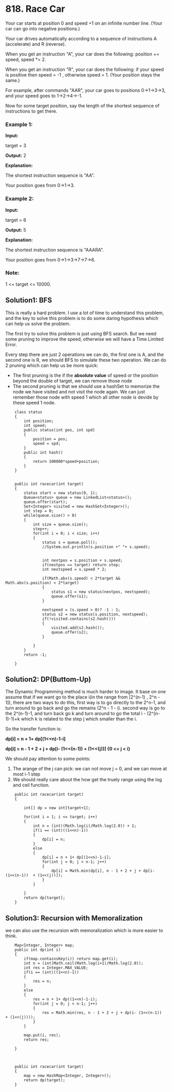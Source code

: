# 818. Race Car

Your car starts at position 0 and speed +1 on an infinite number line.  (Your car can go into negative positions.)

Your car drives automatically according to a sequence of instructions A (accelerate) and R (reverse).

When you get an instruction "A", your car does the following: position += speed, speed *= 2.

When you get an instruction "R", your car does the following: if your speed is positive then speed = -1 , otherwise speed = 1.  (Your position stays the same.)

For example, after commands "AAR", your car goes to positions 0->1->3->3, and your speed goes to 1->2->4->-1.

Now for some target position, say the length of the shortest sequence of instructions to get there.

### Example 1:
**Input:** 

target = 3

**Output:** 2

**Explanation:** 

The shortest instruction sequence is "AA".

Your position goes from 0->1->3.

### Example 2:
**Input:**

target = 6

**Output:** 5

**Explanation:**

The shortest instruction sequence is "AAARA".

Your position goes from 0->1->3->7->7->6.

### Note:

1 <= target <= 10000.

## Solution1: BFS

This is really a hard problem. I use a lot of time to understand this problem, and the key to solve this problem is to do some daring hypothesis which can help us solve the problem.

The first try to solve this problem is just using BFS search. But we need some pruning to improve the speed, otherwise we will  have a Time Limited Error.

Every step there are just 2 operations we can do, the first one is A, and the second one is R, we should BFS to simulate these two operation. We can do 2 pruning which can help us be more quick:

* The first pruning is the if the **absolute value** of speed or the position beyond the double of target, we can remove those node
*  The second pruning is that we should use a hashSet to memorize the node we have visited and not visit the node again. We can just remember those node with speed 1 which all other node is devide by these speed 1 node.



```
    class status
    {
        int position;
        int speed;
        public status(int pos, int spd)
        {
            position = pos;
            speed = spd;
        }
        public int hash()
        {
            return 100000*speed+position;
        }
    }
    
    
    public int racecar(int target) 
    {
        status start = new status(0, 1);
        Queue<status> queue = new LinkedList<status>();
        queue.offer(start);
        Set<Integer> visited = new HashSet<Integer>();
        int step = 0;
        while(queue.size() > 0)
        {
            int size = queue.size();
            step++;
            for(int i = 0; i < size; i++)
            {
                status s = queue.poll();
                //System.out.println(s.position +" "+ s.speed);
                
                
                int nextpos = s.position + s.speed;
                if(nextpos == target) return step;
                int nextspeed = s.speed * 2;                
                
                if(Math.abs(s.speed) < 2*target && Math.abs(s.position) < 2*target) 
                {
                    status s1 = new status(nextpos, nextspeed);
                    queue.offer(s1);
                }
                
                nextspeed = (s.speed > 0)? -1 : 1; 
                status s2 = new status(s.position, nextspeed);
                if(!visited.contains(s2.hash())) 
                {
                    visited.add(s2.hash());
                    queue.offer(s2);
                }
                
            }
        }
        return -1;
        
    }

```

## Solution2: DP(Buttom-Up)

The Dynamic Programming method is much harder to image. It base on one assume that if we want go to the place i(in the range from [2^(n-1)  , 2^n - 1]), there are two ways to do this, first way is to go directly to the 2^n-1, and turn around to go back and go the remains (2^n - 1 - i). second way is go to the 2^(n-1)-1, and turn back go k and turn around to go the total i - (2^(n-1)-1)+k which k is related to the step j which smaller than the i.

So the transfer function is:

**dp[i] = n + 1+ dp[(1<<n)-1-i]**

**dp[i] = n - 1 + 2 + j + dp[i- (1<<(n-1))  + (1<<(j))] {0 <= j < i}**

We should pay attention to some points:

1. The arange of the j can pick: we can not move j = 0, and we can move at most i-1 step
2. We should really care about the how get the truely range using the log and ceil function.

```
    public int racecar(int target) 
    {
        
        int[] dp = new int[target+1];
        
        for(int i = 1; i <= target; i++)
        {
            int n = (int)(Math.log(i)/Math.log(2.0)) + 1;
            if(i == (int)((1<<n)-1))
            {
                dp[i] = n;
            }
            else
            {
                dp[i] = n + 1+ dp[(1<<n)-1-i];
                for(int j = 0; j < n-1; j++)
                {
                    dp[i] = Math.min(dp[i], n - 1 + 2 + j + dp[i- (1<<(n-1))  + (1<<(j))]);
                }
            }
            
        }
        return dp[target];
    }
```

## Solution3: Recursion with Memoralization

we can also use the recursion with memoralization which is more easier to think.


```
    Map<Integer, Integer> map;
    public int dp(int i)
    {
        if(map.containsKey(i)) return map.get(i);
        int n = (int)Math.ceil(Math.log(i+1)/Math.log(2.0));
        int res = Integer.MAX_VALUE;
        if(i == (int)((1<<n)-1))
        {
            res = n;
        }
        else
        {
            res = n + 1+ dp((1<<n)-1-i);
            for(int j = 0; j < n-1; j++)
            {
                res = Math.min(res, n - 1 + 2 + j + dp(i- (1<<(n-1))  + (1<<(j))));
            }
        }
            
        map.put(i, res);
        return res;
        
    }
    
    
    
    public int racecar(int target) 
    {
        map = new HashMap<Integer, Integer>();
        return dp(target);            
    }
```